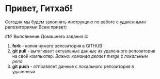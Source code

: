 # Привет, Гитхаб!
Сегодня мы будем заполнять инструкцию по работе с удаленными репозиториями
Всем привет)

#№ Выполнение Домашнего задания 3:
1. **fork** - копия чужого репозитория в  GITHUB
2. **git pull** - вытягивает актуальные данные из удаленного репозитория на свой компьютер. *Важно: команда делает merge с локальным репо*
3. **git push** -  отправляет данные с локального репозитория в удаленный
